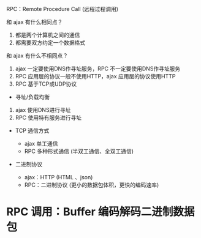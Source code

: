 RPC：Remote Procedure Call (远程过程调用)

和 ajax 有什么相同点？
1. 都是两个计算机之间的通信
2. 都需要双方约定一个数据格式

和 ajax 有什么不相同点？
1. ajax 一定要使用DNS作寻址服务，RPC 不一定要使用DNS作寻址服务
2. RPC 应用层的协议一般不使用HTTP，ajax 应用层的协议使用HTTP
3. RPC 基于TCP或UDP协议

- 寻址/负载均衡
1. ajax 使用DNS进行寻址
2. RPC 使用特有服务进行寻址

- TCP 通信方式
  - ajax 单工通信
  - RPC 多种形式通信 (半双工通信、全双工通信)

- 二进制协议
  - ajax：HTTP (HTML 、json)
  - RPC：二进制协议 (更小的数据包体积，更快的编码速率) 


# RPC 调用：Buffer 编码解码二进制数据包